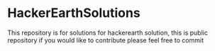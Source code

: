 # HackerEarthSolutions
This repository is for solutions for hackerearth solution, this is public repository if you would like to  contribute please feel free to commit
